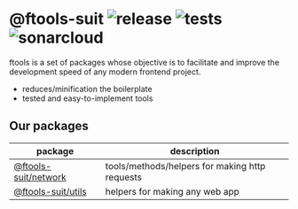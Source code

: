 # @ftools-suit ![release](https://github.com/tbor00/ftools/actions/workflows/release.yml/badge.svg) ![tests](https://github.com/tbor00/ftools/actions/workflows/tests.yml/badge.svg) ![sonarcloud](https://github.com/tbor00/ftools/actions/workflows/sonarcloud.yml/badge.svg)


ftools is a set of packages whose objective is to facilitate and improve the development speed of any modern frontend project.

- reduces/minification the boilerplate
- tested and easy-to-implement tools

## Our packages

| package | description |
| -- | -- |
| [@ftools-suit/network](./packages/network) | tools/methods/helpers for making http requests |
| [@ftools-suit/utils](./packages/utils) | helpers for making any web app |

